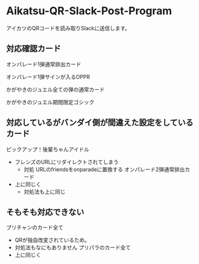 # Aikatsu-QR-Slack-Post-Program
アイカツのQRコードを読み取りSlackに送信します。

## 対応確認カード
オンパレード1弾通常排出カード

オンパレード1弾サインが入るOPPR

かがやきのジュエル全ての弾の通常カード

かがやきのジュエル期間限定ゴシック


## 対応しているがバンダイ側が間違えた設定をしているカード
ピックアップ！後輩ちゃんアイドル
- フレンズのURLにリダイレクトされてしまう
   - 対処 URLのfriendsをonparadeに置換する
オンパレード2弾通常排出カード
- 上に同じく
   - 対処法も上に同じ
 
## そもそも対応できない
プリチャンのカード全て
- QRが独自改変されているため。
 - 対処法もなにもありません
プリパラのカード全て 
- 上に同じく
